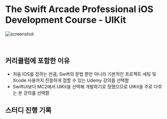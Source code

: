 # The Swift Arcade Professional iOS Development Course - UIKit

![screenshot](https://user-images.githubusercontent.com/6462456/234519102-04fc690c-e4e4-47e8-ab36-1d0b7d296ce5.png)

<br />

## 커리큘럼에 포함한 이유

- 처음 IOS를 접하는 만큼, Swift의 문법 뿐만 아니라 기본적인 프로젝트 세팅 및 Xcode 사용까지 친절하게 접할 수 있는 Udemy 강의를 선택함
- SwiftUI보다 MC2에서 UIKit을 선택해 개발하기로 정했으므로 UIKit을 주로 다루는 본 강의를 선택함

## 스터디 진행 기록

